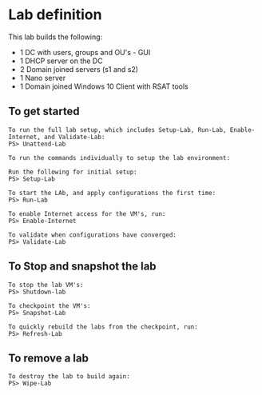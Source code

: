 # Lab definition

This lab builds the following:

* 1 DC with users, groups and OU's - GUI
* 1 DHCP server on the DC
* 2 Domain joined servers (s1 and s2)
* 1 Nano server
* 1 Domain joined Windows 10 Client with RSAT tools

## To get started

    To run the full lab setup, which includes Setup-Lab, Run-Lab, Enable-Internet, and Validate-Lab:
    PS> Unattend-Lab

    To run the commands individually to setup the lab environment:

    Run the following for initial setup:
    PS> Setup-Lab

    To start the LAb, and apply configurations the first time:
    PS> Run-Lab

    To enable Internet access for the VM's, run:
    PS> Enable-Internet

    To validate when configurations have converged:
    PS> Validate-Lab

## To Stop and snapshot the lab

    To stop the lab VM's:
    PS> Shutdown-lab

    To checkpoint the VM's:
    PS> Snapshot-Lab

    To quickly rebuild the labs from the checkpoint, run:
    PS> Refresh-Lab

## To remove a lab

    To destroy the lab to build again:
    PS> Wipe-Lab
